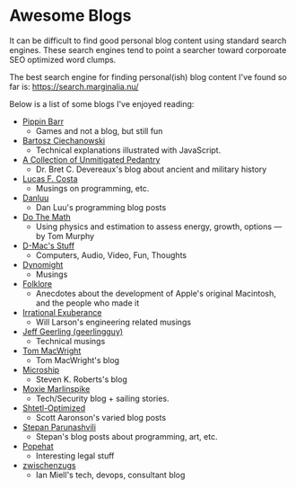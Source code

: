 # Awesome Blogs

It can be difficult to find good personal blog content using standard search engines. These search engines tend to point a searcher toward corporoate SEO optimized word clumps.

The best search engine for finding personal(ish) blog content I've found so far is: https://search.marginalia.nu/ 

Below is a list of some blogs I've enjoyed reading:

- [Pippin Barr](https://pippinbarr.com/games/)
    - Games and not a blog, but still fun
- [Bartosz Ciechanowski](https://ciechanow.ski/)
    - Technical explanations illustrated with JavaScript.
- [A Collection of Unmitigated Pedantry](https://acoup.blog/)
    - Dr. Bret C. Devereaux's blog about ancient and military history
- [Lucas F. Costa](https://lucasfcosta.com/)
    - Musings on programming, etc.
- [Danluu](https://danluu.com/)
    - Dan Luu's programming blog posts
- [Do The Math](https://dothemath.ucsd.edu/)
    - Using physics and estimation to assess energy, growth, options — by Tom Murphy
- [D-Mac's Stuff](https://blog.djmnet.org/)
    - Computers, Audio, Video, Fun, Thoughts
- [Dynomight](https://dynomight.net/)
    - Musings
- [Folklore](https://www.folklore.org/index.py)
    - Anecdotes about the development of Apple's original Macintosh, and the people who made it 
- [Irrational Exuberance](https://lethain.com/)
    - Will Larson's engineering related musings
- [Jeff Geerling (geerlingguy)](https://www.jeffgeerling.com/blog)
    - Technical musings
- [Tom MacWright](https://macwright.com/)
    - Tom MacWright's blog
- [Microship](https://microship.com/blog/)
    - Steven K. Roberts's blog
- [Moxie Marlinspike](https://moxie.org/blog/)
    - Tech/Security blog + sailing stories.
- [Shtetl-Optimized](https://scottaaronson.blog/)
    - Scott Aaronson's varied blog posts
- [Stepan Parunashvili](https://stopa.io/)
    - Stepan's blog posts about programming, art, etc.
- [Popehat](https://popehat.substack.com/)
    - Interesting legal stuff
- [zwischenzugs](https://zwischenzugs.com/)
    - Ian Miell's tech, devops, consultant blog
